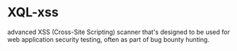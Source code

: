 # XQL-xss
advanced XSS (Cross-Site Scripting) scanner that's designed to be used for web application security testing, often as part of bug bounty hunting.
